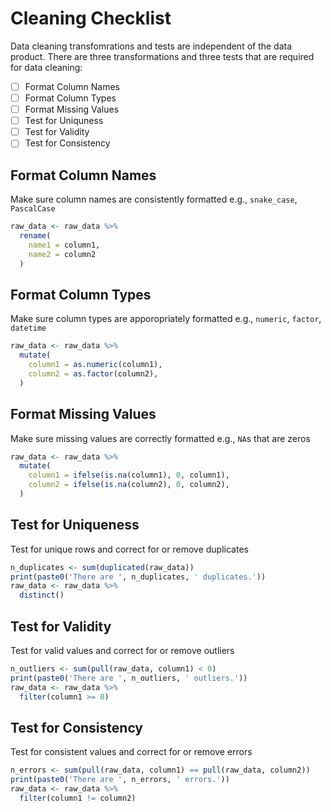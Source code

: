 # Cleaning Checklist

Data cleaning transfomrations and tests are independent of the data product. There are three transformations and three tests that are required for data cleaning:

- [ ] Format Column Names
- [ ] Format Column Types
- [ ] Format Missing Values
- [ ] Test for Uniquness 
- [ ] Test for Validity
- [ ] Test for Consistency

## Format Column Names

Make sure column names are consistently formatted e.g., `snake_case`, `PascalCase`

```r
raw_data <- raw_data %>%
  rename(
    name1 = column1,
    name2 = column2
  )
```

## Format Column Types

Make sure column types are apporopriately formatted e.g., `numeric`, `factor`, `datetime`

```r
raw_data <- raw_data %>%
  mutate(
    column1 = as.numeric(column1),
    column2 = as.factor(column2),
  )
```

## Format Missing Values

Make sure missing values are correctly formatted e.g., `NA`s that are zeros

```r
raw_data <- raw_data %>%
  mutate(
    column1 = ifelse(is.na(column1), 0, column1),
    column2 = ifelse(is.na(column2), 0, column2),
  )
```

## Test for Uniqueness

Test for unique rows and correct for or remove duplicates

```r
n_duplicates <- sum(duplicated(raw_data)) 
print(paste0('There are ', n_duplicates, ' duplicates.'))
raw_data <- raw_data %>%
  distinct()
```

## Test for Validity

Test for valid values and correct for or remove outliers

```r
n_outliers <- sum(pull(raw_data, column1) < 0)
print(paste0('There are ', n_outliers, ' outliers.'))
raw_data <- raw_data %>%
  filter(column1 >= 0)
```

## Test for Consistency

Test for consistent values and correct for or remove errors

```r
n_errors <- sum(pull(raw_data, column1) == pull(raw_data, column2))
print(paste0('There are ', n_errors, ' errors.'))
raw_data <- raw_data %>%
  filter(column1 != column2)
```
